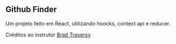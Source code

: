 ## Github Finder

Um projeto feito em React, utilizando hoocks, context api e reducer.

Créditos ao instrutor [Brad Traversy](https://www.udemy.com/modern-react-front-to-back/)
